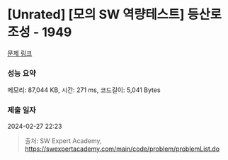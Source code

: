 # [Unrated] [모의 SW 역량테스트] 등산로 조성 - 1949 

[문제 링크](https://swexpertacademy.com/main/code/problem/problemDetail.do?contestProbId=AV5PoOKKAPIDFAUq) 

### 성능 요약

메모리: 87,044 KB, 시간: 271 ms, 코드길이: 5,041 Bytes

### 제출 일자

2024-02-27 22:23



> 출처: SW Expert Academy, https://swexpertacademy.com/main/code/problem/problemList.do